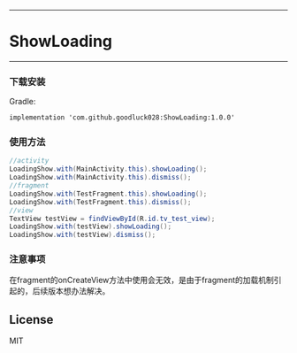 ---
# ShowLoading
-------------

### 下载安装
Gradle:
``` xml
implementation 'com.github.goodluck028:ShowLoading:1.0.0'
```

### 使用方法
``` java
//activity
LoadingShow.with(MainActivity.this).showLoading();
LoadingShow.with(MainActivity.this).dismiss();
//fragment
LoadingShow.with(TestFragment.this).showLoading();
LoadingShow.with(TestFragment.this).dismiss();
//view
TextView testView = findViewById(R.id.tv_test_view);
LoadingShow.with(testView).showLoading();
LoadingShow.with(testView).dismiss();
```

### 注意事项
在fragment的onCreateView方法中使用会无效，是由于fragment的加载机制引起的，后续版本想办法解决。

## License
MIT
